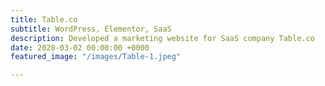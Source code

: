 ```yaml
---
title: Table.co
subtitle: WordPress, Elementor, SaaS
description: Developed a marketing website for SaaS company Table.co
date: 2020-03-02 00:00:00 +0000
featured_image: "/images/Table-1.jpeg"

---
```


